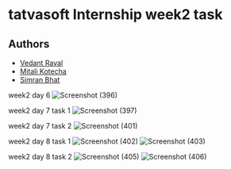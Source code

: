 # tatvasoft Internship week2 task


## Authors
- [Vedant Raval](https://github.com/vedantraval2310)  
- [Mitali Kotecha](https://github.com/mitali242)
- [Simran Bhat](https://github.com/bhatsimran)

week2 day 6
![Screenshot (396)](https://user-images.githubusercontent.com/76436755/222515383-d5af3072-6386-4c2b-bc5a-d2513d943fb2.png)

week2 day 7 task 1
![Screenshot (397)](https://user-images.githubusercontent.com/76436755/222515852-5388df9f-43d7-419f-b209-a16b78153707.png)

week2 day 7 task 2
![Screenshot (401)](https://user-images.githubusercontent.com/76436755/222516043-25cacd10-3914-4f01-9634-472e8190b570.png)

week2 day 8 task 1
![Screenshot (402)](https://user-images.githubusercontent.com/76436755/222516089-2bb8d2e5-b598-4faf-96b4-e3ac173ac42a.png)
![Screenshot (403)](https://user-images.githubusercontent.com/76436755/222516131-bea4714c-720e-4d5d-9b7d-7221a8edfc4b.png)

week2 day 8 task 2
![Screenshot (405)](https://user-images.githubusercontent.com/76436755/222516866-f45a7914-953a-40db-ba65-1225547b726a.png)
![Screenshot (406)](https://user-images.githubusercontent.com/76436755/222516881-69155606-0376-4b6f-8666-40c4310b1802.png)
